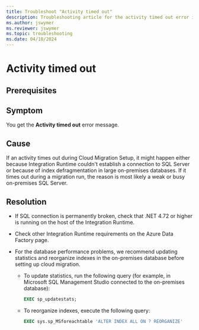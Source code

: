 ```yaml
---
title: Troubleshoot "Activity timed out"
description: Troubleshooting article for the activity timed out error in Business Central cloud migration
ms.author: jswymer 
ms.reviewer: jswymer 
ms.topic: troubleshooting 
ms.date: 04/18/2024
---
```


# Activity timed out

## Prerequisites

## Symptom

You get the **Activity timed out** error message.

## Cause

If an activity times out during Cloud Migration Setup, it might happen either because Integration Runtime couldn't establish a connection to SQL Server or because of index defragmentation in large on-premises databases. If it times out during a migration run, the reason is most likely a weak or busy on-premises SQL Server.

## Resolution

- If SQL connection is permanently broken, check that .NET 4.72 or higher is running on the host of the Integration Runtime.
- Check other Integration Runtime requirements on the Azure Data Factory page. 
- For the database performance problems, we recommend updating statistics and reorganize indexes in the on-premises database before setting up cloud migration.

  - To update statistics, run the following query (for example, in Microsoft SQL Management Studio connected to the on-premises database):

    ```sql
    EXEC sp_updatestats;
    ```

  - To reorganize indexes, execute the following query:

    ```sql
    EXEC sys.sp_MSforeachtable 'ALTER INDEX ALL ON ? REORGANIZE'
    ```
